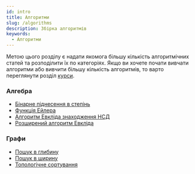 ```yaml
---
id: intro
title: Алгоритми
slug: /algorithms
description: Збірка алгоритмів
keywords:
  - Алгоритми
---
```


Метою цього розділу є надати якомога більшу кількість алгоритмічних статей та розподілити їх по категоріях. Якщо ви хочете почати вивчати алгоритми або вивчити більшу кількість алгоритмів, то варто переглянути розділ [курси](/courses).

<!-- TODO: generate this TOC automatically -->

### Алгебра

* [Бінарне піднесення в степінь](/algorithms/algebra/binary_pow)
* [Функція Ейлера](/algorithms/algebra/euler_function)
* [Алгоритм Евкліда знаходження НСД](/algorithms/algebra/euclid_algorithm)
* [Розширений алгоритм Евкліда](/algorithms/algebra/extended_euclid_algorithm)

### Графи

* [Пошук в глибину](/algorithms/graphs/dfs)
* [Пошук в ширину](/algorithms/graphs/bfs)
* [Топологічне сортування](/algorithms/graphs/topological_sort)
